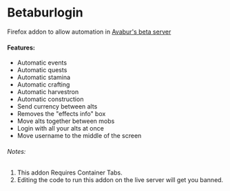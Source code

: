 # Betaburlogin
Firefox addon to allow automation in [Avabur's beta server](https://beta.avabur.com)

#### Features:
* Automatic events
* Automatic quests
* Automatic stamina
* Automatic crafting
* Automatic harvestron
* Automatic construction
* Send currency between alts
* Removes the "effects info" box
* Move alts together between mobs
* Login with all your alts at once
* Move username to the middle of the screen

###### Notes:
1. This addon Requires Container Tabs.
2. Editing the code to run this addon on the live server will get you banned.
